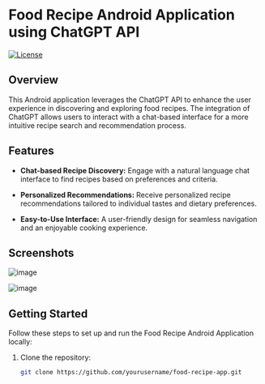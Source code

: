 # Food Recipe Android Application using ChatGPT API

[![License](https://img.shields.io/badge/license-MIT-blue.svg)](https://opensource.org/licenses/MIT)

## Overview

This Android application leverages the ChatGPT API to enhance the user experience in discovering and exploring food recipes. The integration of ChatGPT allows users to interact with a chat-based interface for a more intuitive recipe search and recommendation process.

## Features

- **Chat-based Recipe Discovery:** Engage with a natural language chat interface to find recipes based on preferences and criteria.
  
- **Personalized Recommendations:** Receive personalized recipe recommendations tailored to individual tastes and dietary preferences.

- **Easy-to-Use Interface:** A user-friendly design for seamless navigation and an enjoyable cooking experience.

## Screenshots

![image](https://github.com/Shailyarajsinh/Food-Recipe-App/assets/129893486/a1a34954-0bb5-4647-b9a4-9f3efe7c8ac9)

![image](https://github.com/Shailyarajsinh/Food-Recipe-App/assets/129893486/3301860e-31ff-4c10-b8eb-109e0fdb423d)



## Getting Started

Follow these steps to set up and run the Food Recipe Android Application locally:

1. Clone the repository:

   ```bash
   git clone https://github.com/yourusername/food-recipe-app.git
